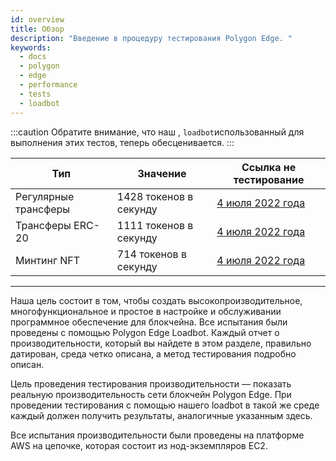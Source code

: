 ```yaml
---
id: overview
title: Обзор
description: "Введение в процедуру тестирования Polygon Edge. "
keywords:
  - docs
  - polygon
  - edge
  - performance
  - tests
  - loadbot
---
```

:::caution
Обратите внимание, что наш , `loadbot`использованный для выполнения этих тестов, теперь обесценивается.
:::

| Тип | Значение | Ссылка не тестирование |
| ---- | ----- | ------------ |
| Регулярные трансферы | 1428 токенов в секунду | [4 июля 2022 года](test-history/test-2022-07-04.md#results-of-eoa-to-eoa-transfers) |
| Трансферы ERC-20 | 1111 токенов в секунду | [4 июля 2022 года](test-history/test-2022-07-04.md#results-of-erc20-token-transfers) |
| Минтинг NFT | 714 токенов в секунду | [4 июля 2022 года](test-history/test-2022-07-04.md#results-of-erc721-token-minting) |

---

Наша цель состоит в том, чтобы создать высокопроизводительное, многофункциональное и простое в настройке и обслуживании программное обеспечение для блокчейна. Все испытания были проведены с помощью Polygon Edge Loadbot. Каждый отчет о производительности, который вы найдете в этом разделе, правильно датирован, среда четко описана, а метод тестирования подробно описан.

Цель проведения тестирования производительности — показать реальную производительность сети блокчейн Polygon Edge. При проведении тестирования с помощью нашего loadbot в такой же среде каждый должен получить результаты, аналогичные указанным здесь.

Все испытания производительности были проведены на платформе AWS на цепочке, которая состоит из нод-экземпляров EC2.